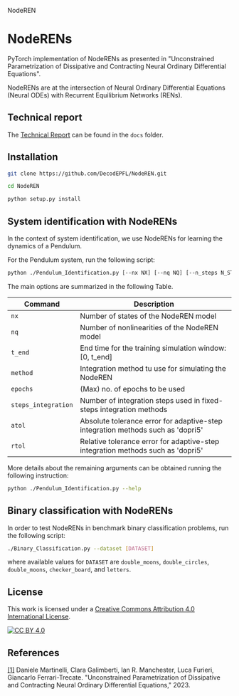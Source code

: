 NodeREN
# NodeRENs

PyTorch implementation of NodeRENs
as presented in "Unconstrained Parametrization of Dissipative and Contracting Neural Ordinary Differential Equations".

NodeRENs are at the intersection of Neural Ordinary Differential Equations (Neural ODEs) with 
Recurrent Equilibrium Networks (RENs). 

## Technical report

The [Technical Report](docs/Technical_Report.pdf) can be found in the ```docs``` folder.

## Installation

```bash
git clone https://github.com/DecodEPFL/NodeREN.git

cd NodeREN

python setup.py install
```

## System identification with NodeRENs

In the context of system identification, we use NodeRENs for learning the dynamics of 
a Pendulum.
<!-- a Pendulum and a Cart-Pole system. -->

For the Pendulum system, run the following script:
```bash
python ./Pendulum_Identification.py [--nx NX] [--nq NQ] [--n_steps N_STEPS] [--t_end T_END] [--sigma SIGMA]    [--method METHOD] [--seed SEED] [--epochs EPOCHS] [--batch_size BATCH_SIZE] [--alpha ALPHA] [--device DEVICE] [--n_cuda N_CUDA] [--learning_rate LEARNING_RATE] [--n_exp N_EXP] [--verbose VERBOSE] [--rtol RTOL] [--atol ATOL] [--steps_integration STEPS_INTEGRATION] [--experiment EXPERIMENT] [--t_stop_training T_STOP_TRAINING] [--GNODEREN GNODEREN] 
```
<!-- and for the Cart-Pole system, run:
```bash
./CartPole_Identification.py
``` -->
 The main options are summarized in the following Table.  

| Command  | Description                                             |
|----------|---------------------------------------------------------|
| `nx`     | Number of states of the NodeREN model                   |
| `nq`     | Number of nonlinearities of the NodeREN model           |
| `t_end`  | End time for the training simulation window: [0, t_end] |
| `method` | Integration method tu use for simulating the NodeREN    |
| `epochs` |(Max) no. of epochs to be used                          |
| `steps_integration`| Number of integration steps used in fixed-steps integration methods|
| `atol`| Absolute tolerance error for adaptive-step integration methods such as 'dopri5' |
| `rtol`| Relative tolerance error for adaptive-step integration methods such as 'dopri5' |

More details about the remaining arguments can be obtained running the following instruction:
```bash
python ./Pendulum_Identification.py --help
```
<!-- Changing properly `method`, `steps_integration` for fixed-steps methods (or `atol`-`rtol` for variable ones), it is possible to obtain a trade-off in terms of precision and computational power.
[TEST](./figures/Comparison_Integration_Methods/Plot_Different_Integration_Methods.pdf)
<p align="center">
<img src="./figures/Comparison_Integration_Methods/Plot_Different_Integration_Methods.pdf" alt="robot_trajectories_before_training" width="600"/> -->
<!-- <img src="./figures/activation_functions/tanh.png" alt="robot_trajectories_after_training_a_neurSLS_controller" width="400"/> -->
<!-- </p>  -->
## Binary classification with NodeRENs

In order to test NodeRENs in benchmark  binary classification problems, run the following script:
```bash
./Binary_Classification.py --dataset [DATASET]
```
where available values for `DATASET` are `double_moons`, `double_circles`, `double_moons`, 
`checker_board`, and `letters`. 

<!-- 
## Examples: 

### Mountains problem (2 robots)

The following gifs show trajectories of the 2 robots before and after the training of a neurSLS controller, 
where the agents that need to coordinate in order to pass through a narrow passage, 
starting from a random initial position marked with &#9675;, sampled from a Normal distribution centered in 
[&#177;2 , -2] with standard deviation of 0.5.

<p align="center">
<img src="./figures/corridorOL.gif" alt="robot_trajectories_before_training" width="400"/>
<img src="./figures/corridor.gif" alt="robot_trajectories_after_training_a_neurSLS_controller" width="400"/>
</p> 

### Swapping problem (12 robots)

The following gifs show the trajectories of the 12 robots before and after the training of a neurSLS controller, 
where the agents swap their initial fixed positions, while avoiding all collisions.

<p align="center">
<img src="./figures/robotsOL.gif" alt="robot_trajectories_before_training" width="400"/>
<img src="./figures/robots.gif" alt="robot_trajectories_after_training_a_neurSLS_controller" width="400"/>
</p> 

### Early stopping of the training
We verify that neurSLS controllers ensure closed-loop stability by design even during exploration. 
Results are reported in the following gifs, where we train the neurSLS controller 
for 0\%, 25\%, 50\% and 75\% of the total number of iterations.

**Mountains problem**: <br>
Note that, for this example, we fix the initial condition to be [&#177;2 , -2] and 
we train for 150 epochs.
<p align="center">
<img src="./figures/corridor0.gif" alt="mountains_0_training" width="200"/>
<img src="./figures/corridor25.gif" alt="mountains_25_training" width="200"/>
<img src="./figures/corridor50.gif" alt="mountains_50_training" width="200"/>
<img src="./figures/corridor75.gif" alt="mountains_75_training" width="200"/>
</p> 

**Swapping problem**:
<p align="center">
<img src="./figures/robots0.gif" alt="robot_trajectories_0_training" width="200"/>
<img src="./figures/robots25.gif" alt="robot_trajectories_25_training" width="200"/>
<img src="./figures/robots50.gif" alt="robot_trajectories_50_training" width="200"/>
<img src="./figures/robots75.gif" alt="robot_trajectories_75_training" width="200"/>
</p>

In both cases, the training is performed for _t_ &in; [0,5].  
Partially trained distributed controllers exhibit suboptimal behavior, but never 
compromise closed-loop stability.

 -->
 

## License
This work is licensed under a
[Creative Commons Attribution 4.0 International License][cc-by].

[![CC BY 4.0][cc-by-image]][cc-by] 

[cc-by]: http://creativecommons.org/licenses/by/4.0/
[cc-by-image]: https://i.creativecommons.org/l/by/4.0/88x31.png
[cc-by-shield]: https://img.shields.io/badge/License-CC%20BY%204.0-lightgrey.svg


## References
[[1]](docs/Technical_Report.pdf) Daniele Martinelli, Clara Galimberti, Ian R. Manchester, 
Luca Furieri, Giancarlo Ferrari-Trecate.
"Unconstrained Parametrization of Dissipative and Contracting Neural Ordinary Differential Equations," 2023.
